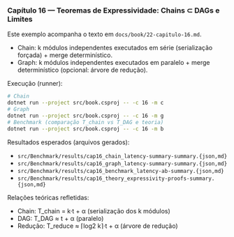 ### Capítulo 16 — Teoremas de Expressividade: Chains ⊂ DAGs e Limites

Este exemplo acompanha o texto em `docs/book/22-capitulo-16.md`.

- Chain: k módulos independentes executados em série (serialização forçada) + merge determinístico.
- Graph: k módulos independentes executados em paralelo + merge determinístico (opcional: árvore de redução).

Execução (runner):

```bash
# Chain
dotnet run --project src/book.csproj -- -c 16 -m c
# Graph
dotnet run --project src/book.csproj -- -c 16 -m g
# Benchmark (comparação T_chain vs T_DAG e teoria)
dotnet run --project src/book.csproj -- -c 16 -m b
```

Resultados esperados (arquivos gerados):
- `src/Benchmark/results/cap16_chain_latency-summary-summary.{json,md}`
- `src/Benchmark/results/cap16_graph_latency-summary-summary.{json,md}`
- `src/Benchmark/results/cap16_benchmark_latency-ab-summary.{json,md}`
- `src/Benchmark/results/cap16_theory_expressivity-proofs-summary.{json,md}`

Relações teóricas refletidas:
- Chain: T_chain = k·t + α (serialização dos k módulos)
- DAG: T_DAG ≈ t + α (paralelo)
- Redução: T_reduce ≈ ⌈log2 k⌉·t + α (árvore de redução)



